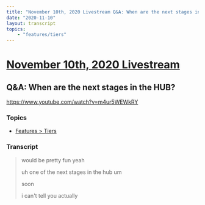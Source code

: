 ```yaml
---
title: "November 10th, 2020 Livestream Q&A: When are the next stages in the HUB?"
date: "2020-11-10"
layout: transcript
topics:
    - "features/tiers"
---
```

# [November 10th, 2020 Livestream](../2020-11-10.md)
## Q&A: When are the next stages in the HUB?
https://www.youtube.com/watch?v=m4ur5WEWkRY

### Topics
* [Features > Tiers](../topics/features/tiers.md)

### Transcript

> would be pretty fun yeah
> 
> uh one of the next stages in the hub um
> 
> soon
> 
> i can't tell you actually
> 
